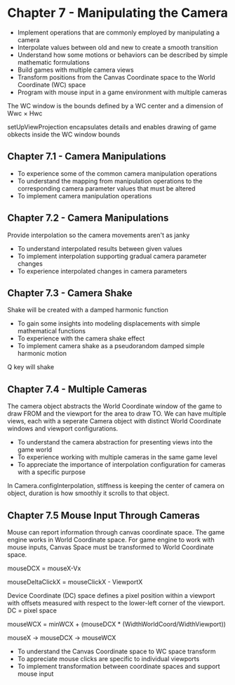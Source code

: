 # Chapter 7 - Manipulating the Camera

* Implement operations that are commonly employed by manipulating a camera
* Interpolate values between old and new to create a smooth transition
* Understand how some motions or behaviors can be described by simple mathematic formulations
* Build games with multiple camera views
* Transform positions from the Canvas Coordinate space to the World Coordinate (WC) space
* Program with mouse input in a game environment with multiple cameras

The WC window is the bounds defined by a WC center and a dimension of Wwc × Hwc

setUpViewProjection encapsulates details and enables drawing of game obkects inside the WC window bounds

## Chapter 7.1 - Camera Manipulations

* To experience some of the common camera manipulation operations
* To understand the mapping from manipulation operations to the corresponding camera parameter values that must be altered
* To implement camera manipulation operations

## Chapter 7.2 - Camera Manipulations

Provide interpolation so the camera movements aren't as janky

* To understand interpolated results between given values
* To implement interpolation supporting gradual camera parameter changes
* To experience interpolated changes in camera parameters

## Chapter 7.3 - Camera Shake

Shake will be created with a damped harmonic function

* To gain some insights into modeling displacements with simple mathematical functions
* To experience with the camera shake effect
* To implement camera shake as a pseudorandom damped simple harmonic motion

Q key will shake

## Chapter 7.4 - Multiple Cameras

The camera object abstracts the World Coordinate window of the game to draw FROM and the viewport for the area to draw TO.
We can have multiple views, each with a seperate Camera object with distinct World Coordinate windows and viewport configurations.

* To understand the camera abstraction for presenting views into the game world
* To experience working with multiple cameras in the same game level
* To appreciate the importance of interpolation configuration for cameras with a specific purpose

In Camera.configInterpolation, stiffness is keeping the center of camera on object, duration is how smoothly it scrolls to that object.

## Chapter 7.5 Mouse Input Through Cameras

Mouse can report information through canvas coordinate space. The game engine works in World Coordinate space. For game engine to work with mouse inputs, Canvas Space must be transformed to World Coordinate space.

mouseDCX = mouseX-Vx

mouseDeltaClickX = mouseClickX - ViewportX

Device Coordinate (DC) space defines a pixel position within a viewport with offsets measured with respect to the lower-left corner of the viewport. DC = pixel space

mouseWCX = minWCX + (mouseDCX * (WidthWorldCoord/WidthViewport))

mouseX -> mouseDCX -> mouseWCX

* To understand the Canvas Coordinate space to WC space transform
* To appreciate mouse clicks are specific to individual viewports
* To implement transformation between coordinate spaces and support mouse input

